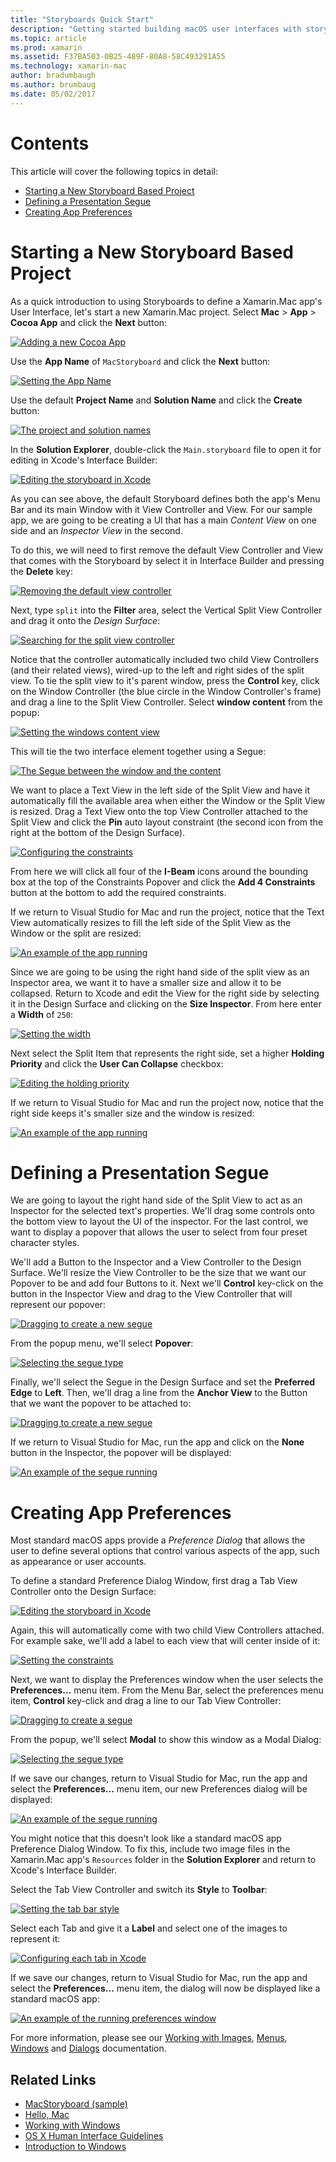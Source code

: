 ```yaml
---
title: "Storyboards Quick Start"
description: "Getting started building macOS user interfaces with storyboards."
ms.topic: article
ms.prod: xamarin
ms.assetid: F37BA503-0B25-489F-80A8-58C493291A55
ms.technology: xamarin-mac
author: bradumbaugh
ms.author: brumbaug
ms.date: 05/02/2017
---
```


# Contents

This article will cover the following topics in detail:

- [Starting a New Storyboard Based Project](#Starting-a-New-Storyboard-Based-Project)
- [Defining a Presentation Segue](#Defining-a-Presentation-Segue)
- [Creating App Preferences](#Creating-App-Preferences)

<a name="Starting-a-New-Storyboard-Based-Project" />

# Starting a New Storyboard Based Project

As a quick introduction to using Storyboards to define a Xamarin.Mac app's User Interface, let's start a new Xamarin.Mac project. Select **Mac** > **App** > **Cocoa App** and click the **Next** button:

[ ![](quickstart-images/qs01.png "Adding a new Cocoa App")](quickstart-images/qs01.png)

Use the **App Name** of `MacStoryboard` and click the **Next** button:

[ ![](quickstart-images/qs02.png "Setting the App Name")](quickstart-images/qs02.png)

Use the default **Project Name** and **Solution Name** and click the **Create** button:

[ ![](quickstart-images/qs03.png "The project and solution names")](quickstart-images/qs03.png)

In the **Solution Explorer**, double-click the `Main.storyboard` file to open it for editing in Xcode's Interface Builder:

[ ![](quickstart-images/qs04.png "Editing the storyboard in Xcode")](quickstart-images/qs04.png)

As you can see above, the default Storyboard defines both the app's Menu Bar and its main Window with it View Controller and View. For our sample app, we are going to be creating a UI that has a main _Content View_ on one side and an _Inspector View_ in the second.

To do this, we will need to first remove the default View Controller and View that comes with the Storyboard by select it in Interface Builder and pressing the **Delete** key:

[ ![](quickstart-images/qs05.png "Removing the default view controller")](quickstart-images/qs05.png)

Next, type `split` into the **Filter** area, select the Vertical Split View Controller and drag it onto the _Design Surface_:

[ ![](quickstart-images/qs06.png "Searching for the split view controller")](quickstart-images/qs06.png)

Notice that the controller automatically included two child View Controllers (and their related views), wired-up to the left and right sides of the split view. To tie the split view to it's parent window, press the **Control** key, click on the Window Controller (the blue circle in the Window Controller's frame) and drag a line to the Split View Controller. Select **window content** from the popup:

[ ![](quickstart-images/qs07.png "Setting the windows content view")](quickstart-images/qs07.png)

This will tie the two interface element together using a Segue:

[ ![](quickstart-images/qs08.png "The Segue between the window and the content")](quickstart-images/qs08.png)

We want to place a Text View in the left side of the Split View and have it automatically fill the available area when either the Window or the Split View is resized. Drag a Text View onto the top View Controller attached to the Split View and click the **Pin** auto layout constraint (the second icon from the right at the bottom of the Design Surface).

[ ![](quickstart-images/qs09.png "Configuring the constraints")](quickstart-images/qs09.png)

From here we will click all four of the **I-Beam** icons around the bounding box at the top of the Constraints Popover and click the **Add 4 Constraints** button at the bottom to add the required constraints.

If we return to Visual Studio for Mac and run the project, notice that the Text View automatically resizes to fill the left side of the Split View as the Window or the split are resized:

[ ![](quickstart-images/qs10.png "An example of the app running")](quickstart-images/qs10.png)

Since we are going to be using the right hand side of the split view as an Inspector area, we want it to have a smaller size and allow it to be collapsed. Return to Xcode and edit the View for the right side by selecting it in the Design Surface and clicking on the **Size Inspector**. From here enter a **Width** of `250`:

[ ![](quickstart-images/qs11.png "Setting the width")](quickstart-images/qs11.png)

Next select the Split Item that represents the right side, set a higher **Holding Priority** and click the **User Can Collapse** checkbox:

[ ![](quickstart-images/qs12.png "Editing the holding priority")](quickstart-images/qs12.png)

If we return to Visual Studio for Mac and run the project now, notice that the right side keeps it's smaller size and the window is resized:

[ ![](quickstart-images/qs13.png "An example of the app running")](quickstart-images/qs13.png)

<a name="Defining-a-Presentation-Segue" />

# Defining a Presentation Segue

We are going to layout the right hand side of the Split View to act as an Inspector for the selected text's properties. We'll drag some controls onto the bottom view to layout the UI of the inspector. For the last control, we want to display a popover that allows the user to select from four preset character styles.

We'll add a Button to the Inspector and a View Controller to the Design Surface. We'll resize the View Controller to be the size that we want our Popover to be and add four Buttons to it. Next we'll **Control** key-click on the button in the Inspector View and drag to the View Controller that will represent our popover:

[ ![](quickstart-images/qs14.png "Dragging to create a new segue")](quickstart-images/qs14.png)

From the popup menu, we'll select **Popover**: 

[ ![](quickstart-images/qs15.png "Selecting the segue type")](quickstart-images/qs15.png)

Finally, we'll select the Segue in the Design Surface and set the **Preferred Edge** to **Left**. Then, we'll drag a line from the **Anchor View** to the Button that we want the popover to be attached to:

[ ![](quickstart-images/qs16.png "Dragging to create a new segue")](quickstart-images/qs16.png)

If we return to Visual Studio for Mac, run the app and click on the **None** button in the Inspector, the popover will be displayed:

[ ![](quickstart-images/qs17.png "An example of the segue running")](quickstart-images/qs17.png)

<a name="Creating-App-Preferences" />

# Creating App Preferences

Most standard macOS apps provide a _Preference Dialog_ that allows the user to define several options that control various aspects of the app, such as appearance or user accounts.

To define a standard Preference Dialog Window, first drag a Tab View Controller onto the Design Surface:

[ ![](quickstart-images/qs18.png "Editing the storyboard in Xcode")](quickstart-images/qs18.png)

Again, this will automatically come with two child View Controllers attached. For example sake, we'll add a label to each view that will center inside of it:

[ ![](quickstart-images/qs19.png "Setting the constraints")](quickstart-images/qs19.png)

Next, we want to display the Preferences window when the user selects the **Preferences...** menu item. From the Menu Bar, select the preferences menu item, **Control** key-click and drag a line to our Tab View Controller:

[ ![](quickstart-images/qs20.png "Dragging to create a segue")](quickstart-images/qs20.png)

From the popup, we'll select **Modal** to show this window as a Modal Dialog:

[ ![](quickstart-images/qs21.png "Selecting the segue type")](quickstart-images/qs21.png)

If we save our changes, return to Visual Studio for Mac, run the app and select the **Preferences...** menu item, our new Preferences dialog will be displayed:

[ ![](quickstart-images/qs22.png "An example of the segue running")](quickstart-images/qs22.png)

You might notice that this doesn't look like a standard macOS app Preference Dialog Window. To fix this, include two image files in the Xamarin.Mac app's `Resources` folder in the **Solution Explorer** and return to Xcode's Interface Builder.

Select the Tab View Controller and switch its **Style** to **Toolbar**: 

[ ![](quickstart-images/qs23.png "Setting the tab bar style")](quickstart-images/qs23.png)

Select each Tab and give it a **Label** and select one of the images to represent it:

[ ![](quickstart-images/qs24.png "Configuring each tab in Xcode")](quickstart-images/qs24.png)

If we save our changes, return to Visual Studio for Mac, run the app and select the **Preferences...** menu item, the dialog will now be displayed like a standard macOS app:

[ ![](quickstart-images/qs25.png "An example of the running preferences window")](quickstart-images/qs25.png)

For more information, please see our [Working with Images](~/mac/app-fundamentals/image.md), [Menus](~/mac/user-interface/menu.md), [Windows](~/mac/user-interface/window.md) and [Dialogs](~/mac/user-interface/dialog.md) documentation.



## Related Links

- [MacStoryboard (sample)](https://developer.xamarin.com/samples/mac/MacStoryboard/)
- [Hello, Mac](~/mac/get-started/hello-mac.md)
- [Working with Windows](~/mac/user-interface/window.md)
- [OS X Human Interface Guidelines](https://developer.apple.com/library/mac/documentation/UserExperience/Conceptual/OSXHIGuidelines/)
- [Introduction to Windows](https://developer.apple.com/library/mac/documentation/Cocoa/Conceptual/WinPanel/Introduction.html#//apple_ref/doc/uid/10000031-SW1)
